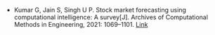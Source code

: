 * Kumar G, Jain S, Singh U P. Stock market forecasting using computational intelligence: A survey[J]. Archives of Computational Methods in Engineering, 2021: 1069–1101. [Link](https://link.springer.com/article/10.1007/s11831-020-09413-5)